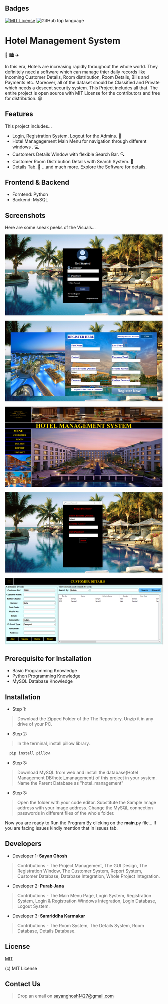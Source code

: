 
## Badges

[![MIT License](https://img.shields.io/badge/License-MIT-green.svg)](https://choosealicense.com/licenses/mit/)
![GitHub top language](https://img.shields.io/github/languages/top/SayanInf/Hotel_Management_System)

# Hotel Management System

:hotel: :cityscape: :airplane:

In this era, Hotels are increasing rapidly throughout the whole world. They definitely
need a software which can manage thier daily records like Incoming Customer Details, Room distribution, Room Details, 
Bills and Payments etc. Moreover, all of the dataset should be Classified and Private which needs a descent security system.
This Project includes all that. The entire project is open source with MIT License for the contributors and free for distribution. :grinning:









## Features
This project includes...

- Login, Registration System, Logout for the Admins. :closed_lock_with_key:
- Hotel Managagement Main Menu for navigation through different windows . :computer:
- Customers Details Window with flexible Search Bar. :mag:
- Customer Room Distribution Details with Search System. :office:
- Details Tab. :bookmark_tabs:
...and much more. Explore the Software for details.




## Frontend & Backend

- Forntend:  Python
- Backend:  MySQL

## Screenshots

Here are some sneak peeks of the Visuals...

![App Screenshot](https://github.com/SayanInf/Hotel_Management_System/blob/main/Screenshots/Login%20System.png?raw=true)

![App Screenshot](https://github.com/SayanInf/Hotel_Management_System/blob/main/Screenshots/Registration%20Window.png?raw=true)

![App Screenshot](https://github.com/SayanInf/Hotel_Management_System/blob/main/Screenshots/Main%20Menu.png?raw=true)

![App Screenshot](https://github.com/SayanInf/Hotel_Management_System/blob/main/Screenshots/Forgot%20Password.png?raw=true)

![App Screenshot](https://github.com/SayanInf/Hotel_Management_System/blob/main/Screenshots/Customer%20Window.png?raw=true)
## Prerequisite for Installation

- Basic Programming Knowledge
- Python Programming Knowledge
- MySQL Database Knowledge
## Installation

- Step 1:
>Download the Zipped Folder of the The Repository. Unzip it in any drive of your PC.

- Step 2:
>In the terminal, install pillow library.

```bash
  pip install pillow
```
- Step 3:
>Download MySQL from web and install the database(Hotel Management DB\hotel_management) of this project in your system.
Name the Parent Database as "hotel_management"

- Step 3:
>Open the folder with your code editor. Substitute the Sample Image address with your image address. Change the MySQL connection passwords in different files of the whole folder.

Now you are ready to Run the Program By clicking on the __main__.py file... If you are facing issues kindly mention that in issues tab.



## Developers

- Developer 1: **Sayan Ghosh** 
>Contributions - The Project Management, The GUI Design, The Registration Window, The Customer System, Report System, Customer Database, Database Integration, Whole Project Integration.
- Developer 2: **Purab Jana**
>Contributions - The Main Menu Page, Login System, Registration System, Login & Registration Windows Integration, Login Database, Logout System.
- Developer 3: **Samriddha Karmakar**
>Contributions - The Room System, The Details System, Room Database, Details Database.




## License

[MIT](https://choosealicense.com/licenses/mit/)

(c) MIT License


## Contact Us

>Drop an email on sayanghosh1427@gmail.com
